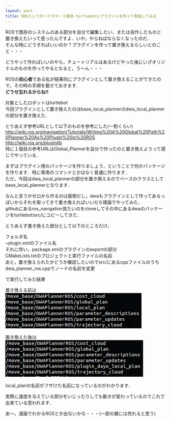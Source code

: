 ```yaml
---
layout: post
title: ROSというダークマター３個目-turtlebotにプラグインを作って実装してみる
---
```


ROSで既存のシステムのある部分を自分で編集したい、または自作したものと置き換えたいって思ったんですよ．いや，やらねばならなくなったのだ．  
そんな時にどうすればいいのか？プラグインを作って置き換えるらしいとのこと・・・  

どうやって作ればいいのやら，チュートリアルはあるけどやった後にいざオリジナルのものを作ってやるとなると，う〜ん・・・  

ROSの**初心者**である私が結果的にプラグインとして置き換えることができたので，その時の手順を載せておきます．  
**どうせ忘れるからね!!**  

対象としたロボットはturtlebot  
今回プラグインとして置き換えたのはbase_local_plannerのdwa_local_plannerの部分を置き換えた．  

とりあえず参考URLとして以下のものを参考にした(一割くらい)  
<http://wiki.ros.org/navigation/Tutorials/Writing%20A%20Global%20Path%20Planner%20As%20Plugin%20in%20ROS>  
<http://wiki.ros.org/pluginlib>  
特に１個目の参考URLはGlobal_Plannerを自分で作ったのと置き換えようって感じでやっている．

まずはプラグイン用のパッケージを作りましょう、ということで何かパッケージを作ります．特に専用のコマンドとかはなく普通に作ります．  
ただ，今回はdwa_local_plannerの部分を置き換えるのでベースのクラスとしてbase_local_plannerとなります．  

なんと言うかゼロから作るのは面倒だし，dwaもプラグインとして作ってあるっぽいからそれを取ってきて書き換えればいいだろ理論でやってみた．  
githubにあるros_navigation見たいのをcloneしてその中にあるdwaのパッケージをturtlebot/src/にコピーしてきた．  

とりあえず書き換えた部分として以下のところだけ，  

フォルダ名  
~plugin.xmlのファイル名  
それに伴い，package.xmlのプラグインのexportの部分  
CMakeLists.txtのプロジェクトと実行ファイルの名前  
あと，置き換えられたかどうか確認したいのでsrc/にあるcppファイルのうちdwa_planner_ros.cppでノードの名前を変更  

で実行してみた結果  

置き換える前は  
![rostopic list before](/images/ros_plugin_before.png)

置き換えた後は  
![rostopic list after](/images/ros_plugin_after.png)


local_planの名前がフザけた名前になっているのがわかります．  

実際に速度を与えている部分をいじったりしても動きが変わっているのでこれで出来ている思われます．  




あ〜，漫画でわかるROSとか出ないかな・・・(一部の層には売れると思う)
















